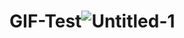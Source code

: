 # GIF-Test![Untitled-1](https://github.com/user-attachments/assets/5b46f3e7-335e-4704-9f88-2e482310d7ce)
